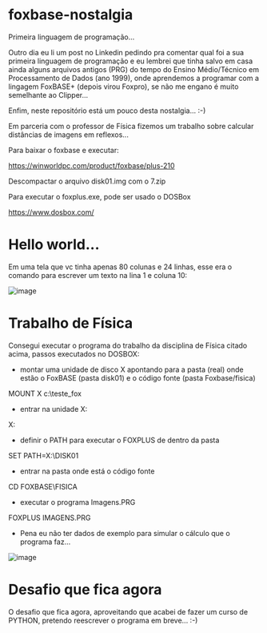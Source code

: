 # foxbase-nostalgia
Primeira linguagem de programação...

Outro dia eu li um post no Linkedin pedindo pra comentar qual foi a sua primeira linguagem de programação e eu lembrei que tinha salvo em casa ainda alguns arquivos antigos (PRG) do tempo do Ensino Médio/Técnico em Processamento de Dados (ano 1999), onde aprendemos a programar com a lingagem FoxBASE+ (depois virou Foxpro), se não me engano é muito semelhante ao Clipper...

Enfim, neste repositório está um pouco desta nostalgia... :-)

Em parceria com o professor de Física fizemos um trabalho sobre calcular distâncias de imagens em reflexos...

Para baixar o foxbase e executar:

https://winworldpc.com/product/foxbase/plus-210

Descompactar o arquivo disk01.img com o 7.zip

Para executar o foxplus.exe, pode ser usado o DOSBox

https://www.dosbox.com/



# Hello world...

Em uma tela que vc tinha apenas 80 colunas e 24 linhas, esse era o comando para escrever um texto na lina 1 e coluna 10:

![image](https://user-images.githubusercontent.com/57003640/204542219-a75b2bb3-4a85-4768-ba48-092d6f8851e1.png)




# Trabalho de Física

Consegui executar o programa do trabalho da disciplina de Física citado acima, passos executados no DOSBOX:

 - montar uma unidade de disco X apontando para a pasta (real) onde estão o FoxBASE (pasta disk01) e o código fonte (pasta Foxbase/fisica)
 
MOUNT X c:\teste_fox
 
 - entrar na unidade X:
 
X:
  
 - definir o PATH para executar o FOXPLUS de dentro da pasta 
 
SET PATH=X:\DISK01
 
 - entrar na pasta onde está o código fonte
 
 CD FOXBASE\FISICA

- executar o programa Imagens.PRG
 
 FOXPLUS IMAGENS.PRG
 

- Pena eu não ter dados de exemplo para simular o cálculo que o programa faz...


![image](https://user-images.githubusercontent.com/57003640/204927060-718450a1-9132-443d-a1f4-895bed5ebcb3.png)


# Desafio que fica agora

O desafio que fica agora, aproveitando que acabei de fazer um curso de PYTHON, pretendo reescrever o programa em breve... :-)
